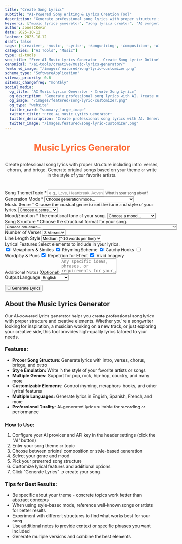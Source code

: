 ```yaml
---
title: "Create Song Lyrics"
subtitle: "AI-Powered Song Writing & Lyrics Creation Tool"
description: "Generate professional song lyrics with proper structure including intro, verses, chorus, and bridge. Create original songs or write in the style of your favorite artists with AI."
keywords: ["music lyrics generator", "song lyrics creator", "AI songwriting", "lyrics writer", "song generator", "music composition", "creative writing", "AI music tool", "lyric creator"]
author: JonesCKevin
date: 2025-10-12
lastmod: 2025-10-12
draft: false
tags: ["Creative", "Music", "Lyrics", "Songwriting", "Composition", "AI", "Tools"]
categories: ["AI Tools", "Music"]
type: ai-tools
seo_title: "Free AI Music Lyrics Generator - Create Song Lyrics Online"
canonical: "/ai-tools/creative/music-lyrics-generator/"
featured_image: "/images/featured/song-lyric-customizer.png"
schema_type: "SoftwareApplication"
sitemap_priority: 0.6
sitemap_changefreq: "monthly"
social_media:
  og_title: "AI Music Lyrics Generator - Create Song Lyrics"
  og_description: "Generate professional song lyrics with AI. Create original songs with proper structure or write in the style of your favorite artists."
  og_image: "/images/featured/song-lyric-customizer.png"
  og_type: "website"
  twitter_card: "summary_large_image"
  twitter_title: "Free AI Music Lyrics Generator"
  twitter_description: "Create professional song lyrics with AI. Generate original songs or write in the style of existing artists."
  twitter_image: "/images/featured/song-lyric-customizer.png"
---
```


<link rel="stylesheet" href="music-lyrics-generator.css">

<h1 style="text-align: center; margin-bottom: 30px; color: #ff6b35;">Music Lyrics Generator</h1>
<p style="text-align: center; margin-bottom: 40px; opacity: 0.9;">
Create professional song lyrics with proper structure including intro, verses, chorus, and bridge. Generate original songs based on your theme or write in the style of your favorite artists.
</p>

<form id="lyricsForm">
  <div class="form-group">
    <label for="songTheme">Song Theme/Topic *</label>
    <input type="text" id="songTheme" placeholder="e.g., Love, Heartbreak, Adventure, Social Issues..." required>
    <small style="opacity: 0.8;">What is your song about?</small>
  </div>

  <div class="form-group">
    <label for="generationMode">Generation Mode *</label>
    <select id="generationMode" required onchange="toggleStyleOptions()">
      <option value="">Choose generation mode...</option>
      <option value="original">Original Song - Create unique lyrics</option>
      <option value="style">Style-Based - Write like an existing song/artist</option>
    </select>
  </div>

  <div id="styleOptions" style="display: none;">
    <div class="form-group">
      <label for="artistOrSong">Artist or Song Reference</label>
      <input type="text" id="artistOrSong" placeholder="e.g., Taylor Swift, Bohemian Rhapsody, The Beatles...">
      <small style="opacity: 0.8;">Name an artist or specific song to emulate the style</small>
    </div>
  </div>
  <div class="form-row">
    <div class="form-group">
      <label for="genre" class="tooltip">Music Genre *
        <span class="tooltiptext">Choose the musical genre to set the tone and style of your lyrics.</span>
      </label>
      <select id="genre" required>
        <option value="">Choose a genre...</option>
        <option value="pop">🎤 Pop</option>
        <option value="rock">🎸 Rock</option>
        <option value="hip-hop">🎧 Hip-Hop/Rap</option>
        <option value="country">🤠 Country</option>
        <option value="r-and-b">💿 R&B/Soul</option>
        <option value="jazz">🎺 Jazz</option>
        <option value="blues">🎵 Blues</option>
        <option value="electronic">🎹 Electronic/EDM</option>
        <option value="folk">🪕 Folk</option>
        <option value="indie">🎼 Indie</option>
        <option value="metal">🤘 Metal</option>
        <option value="punk">⚡ Punk</option>
        <option value="reggae">🌴 Reggae</option>
        <option value="gospel">🙏 Gospel</option>
        <option value="classical">🎻 Classical</option>
      </select>
    </div>
    <div class="form-group">
      <label for="mood" class="tooltip">Mood/Emotion *
        <span class="tooltiptext">The emotional tone of your song.</span>
      </label>
      <select id="mood" required>
        <option value="">Choose a mood...</option>
        <option value="happy">😊 Happy/Uplifting</option>
        <option value="sad">😢 Sad/Melancholy</option>
        <option value="romantic">💕 Romantic/Loving</option>
        <option value="angry">😠 Angry/Aggressive</option>
        <option value="nostalgic">🌅 Nostalgic</option>
        <option value="hopeful">🌟 Hopeful/Inspirational</option>
        <option value="mysterious">🌙 Mysterious/Dark</option>
        <option value="energetic">⚡ Energetic/Excited</option>
        <option value="peaceful">☮️ Peaceful/Calm</option>
        <option value="rebellious">✊ Rebellious</option>
      </select>
    </div>
  </div>
  <div class="form-group">
    <label for="songStructure" class="tooltip">Song Structure *
      <span class="tooltiptext">Choose the structural format for your song.</span>
    </label>
    <select id="songStructure" required>
      <option value="">Choose structure...</option>
      <option value="standard">Standard (Intro-Verse-Chorus-Verse-Chorus-Bridge-Chorus)</option>
      <option value="simple">Simple (Verse-Chorus-Verse-Chorus-Bridge-Chorus)</option>
      <option value="extended">Extended (Intro-Verse-Pre-Chorus-Chorus-Verse-Pre-Chorus-Chorus-Bridge-Chorus-Outro)</option>
      <option value="minimal">Minimal (Verse-Chorus-Verse-Chorus)</option>
      <option value="custom">Custom - Let AI decide</option>
    </select>
  </div>

  <div class="form-row">
    <div class="form-group">
      <label for="verseCount">Number of Verses</label>
      <select id="verseCount">
        <option value="2">2 Verses</option>
        <option value="3" selected>3 Verses</option>
        <option value="4">4 Verses</option>
      </select>
    </div>
    <div class="form-group">
      <label for="lineLength">Line Length Style</label>
      <select id="lineLength">
        <option value="short">Short (4-6 words per line)</option>
        <option value="medium" selected>Medium (7-10 words per line)</option>
        <option value="long">Long (11-15 words per line)</option>
      </select>
    </div>
  </div>
  <div class="form-group">
    <label class="tooltip">Lyrical Features
      <span class="tooltiptext">Select elements to include in your lyrics.</span>
    </label>
    <div class="checkbox-group">
      <label class="checkbox-inline">
        <input type="checkbox" id="includeMetaphors" checked>
        Metaphors & Similes
      </label>
      <label class="checkbox-inline">
        <input type="checkbox" id="includeRhyming" checked>
        Rhyming Scheme
      </label>
      <label class="checkbox-inline">
        <input type="checkbox" id="includeHooks" checked>
        Catchy Hooks
      </label>
      <label class="checkbox-inline">
        <input type="checkbox" id="includeWordplay">
        Wordplay & Puns
      </label>
      <label class="checkbox-inline">
        <input type="checkbox" id="includeRepetition" checked>
        Repetition for Effect
      </label>
      <label class="checkbox-inline">
        <input type="checkbox" id="includeImagery" checked>
        Vivid Imagery
      </label>
    </div>
  </div>
  <div class="form-group">
    <label for="additionalNotes">Additional Notes (Optional)</label>
    <textarea id="additionalNotes" rows="3" placeholder="Any specific ideas, phrases, or requirements for your song..."></textarea>
  </div>
  <div class="form-group">
    <label for="language">Output Language</label>
    <select id="language">
      <option value="en">English</option>
      <option value="es">Spanish</option>
      <option value="fr">French</option>
      <option value="de">German</option>
      <option value="it">Italian</option>
      <option value="pt">Portuguese</option>
      <option value="ja">Japanese</option>
      <option value="ko">Korean</option>
    </select>
  </div>

  <button type="submit" class="generate-btn">🎵 Generate Lyrics</button>
</form>

<div id="errorDiv" class="error-message" style="display: none;"></div>

<div id="resultDiv" class="result-section" style="display: none;">
  <h2>Your Song Lyrics</h2>
  <div id="resultContent"></div>
  <div class="action-buttons">
    <button onclick="copyToClipboard()" class="action-btn copy-btn">📋 Copy Lyrics</button>
    <button onclick="downloadLyrics()" class="action-btn download-btn">💾 Download</button>
    <button onclick="generateNewLyrics()" class="action-btn regenerate-btn">🔄 Generate New</button>
  </div>
</div>

<div class="info-section">
  <h2>About the Music Lyrics Generator</h2>
  <p>
    Our AI-powered lyrics generator helps you create professional song lyrics with proper structure and creative elements. Whether you're a songwriter looking for inspiration, a musician working on a new track, or just exploring your creative side, this tool provides high-quality lyrics tailored to your needs.
  </p>
  <h3>Features:</h3>
  <ul>
    <li><strong>Proper Song Structure:</strong> Generate lyrics with intro, verses, chorus, bridge, and outro</li>
    <li><strong>Style Emulation:</strong> Write in the style of your favorite artists or songs</li>
    <li><strong>Multiple Genres:</strong> Support for pop, rock, hip-hop, country, and many more</li>
    <li><strong>Customizable Elements:</strong> Control rhyming, metaphors, hooks, and other lyrical features</li>
    <li><strong>Multiple Languages:</strong> Generate lyrics in English, Spanish, French, and more</li>
    <li><strong>Professional Quality:</strong> AI-generated lyrics suitable for recording or performance</li>
  </ul>
  <h3>How to Use:</h3>
  <ol>
    <li>Configure your AI provider and API key in the header settings (click the "AI" button)</li>
    <li>Enter your song theme or topic</li>
    <li>Choose between original composition or style-based generation</li>
    <li>Select your genre and mood</li>
    <li>Pick your preferred song structure</li>
    <li>Customize lyrical features and additional options</li>
    <li>Click "Generate Lyrics" to create your song</li>
  </ol>
  <h3>Tips for Best Results:</h3>
  <ul>
    <li>Be specific about your theme - concrete topics work better than abstract concepts</li>
    <li>When using style-based mode, reference well-known songs or artists for better results</li>
    <li>Experiment with different structures to find what works best for your song</li>
    <li>Use additional notes to provide context or specific phrases you want included</li>
    <li>Generate multiple versions and combine the best elements</li>
  </ul>
</div>
<script src="/shared/components/utils.js"></script>
<script src="music-lyrics-generator.js"></script>
